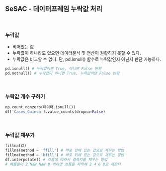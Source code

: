 ## SeSAC - 데이터프레임 누락값 처리

<br>

### 누락값

- 비어있는 값
- 누락값이 하나라도 있으면 데이터분석 및 연산이 원활하지 못할 수 있다.
- 누락값은 비교할 수 없다. 단, pd.isnull() 함수로 누락값인지 아닌지 판단 가능하다.

```python
pd.isnull() # 누락값이면 True, 아니면 False 반환
pd.notnull() # 누락값이 아니면 True, 누락값이면 False 반환
```

<br>

### 누락값 개수 구하기

```python
np.count_nonzero(데이터.isnull())
df['Cases_Guinea'].value_counts(dropna=False)
```

<br>

### 누락값 채우기

```python
fillna(값)
fillna(method = 'ffill') # 바로 앞에 있는 값으로 채우는 방법
fillna(method = 'bfill') # 바로 뒤에 있는 값으로 채우는 방법
df.interpolate() # 흐름에 따라서 결측치를 채우는 방법
# 예를들어 2 NaN NaN 8 이라면 흐름을 파악해 2 4 6 8로 채운다
```